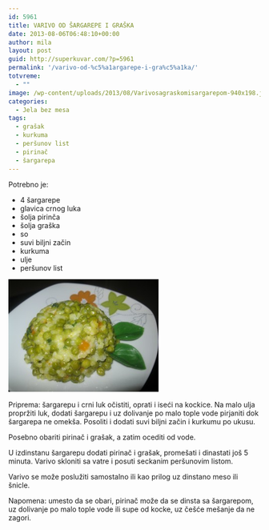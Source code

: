 ```yaml
---
id: 5961
title: VARIVO OD ŠARGAREPE I GRAŠKA
date: 2013-08-06T06:48:10+00:00
author: mila
layout: post
guid: http://superkuvar.com/?p=5961
permalink: '/varivo-od-%c5%a1argarepe-i-gra%c5%a1ka/'
totvreme:
  - ""
image: /wp-content/uploads/2013/08/Varivosagraskomisargarepom-940x198.jpg
categories:
  - Jela bez mesa
tags:
  - grašak
  - kurkuma
  - peršunov list
  - pirinač
  - šargarepa
---
```

Potrebno je:

  * 4 šargarepe
  * glavica crnog luka
  * šolja pirinča
  * šolja graška
  * so
  * suvi biljni začin
  * kurkuma
  * ulje
  * peršunov list

<img class="alignnone size-medium wp-image-5962" src="/wp-content/uploads/2013/08/Varivosagraskomisargarepom-300x225.jpg" alt="Varivosagraskomisargarepom" width="300" height="225" /> 

Priprema: šargarepu i crni luk očistiti, oprati i iseći na kockice. Na malo ulja propržiti luk, dodati šargarepu i uz dolivanje po malo tople vode pirjaniti dok šargarepa ne omekša. Posoliti i dodati suvi biljni začin i kurkumu po ukusu.

Posebno obariti pirinač i grašak, a zatim ocediti od vode.

U izdinstanu šargarepu dodati pirinač i grašak, promešati i dinastati još 5 minuta. Varivo skloniti sa vatre i posuti seckanim peršunovim listom.

Varivo se može poslužiti samostalno ili kao prilog uz dinstano meso ili šnicle.

Napomena: umesto da se obari, pirinač može da se dinsta sa šargarepom, uz dolivanje po malo tople vode ili supe od kocke, uz češće mešanje da ne zagori.